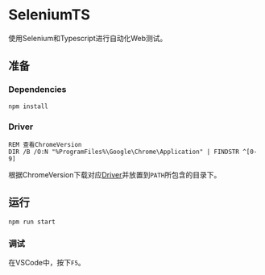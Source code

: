 # SeleniumTS

使用Selenium和Typescript进行自动化Web测试。

## 准备

### Dependencies

```batch
npm install
```

### Driver

```batch
REM 查看ChromeVersion
DIR /B /O:N "%ProgramFiles%\Google\Chrome\Application" | FINDSTR ^[0-9]
```

根据ChromeVersion下载对应[Driver](http://npm.taobao.org/mirrors/chromedriver/)并放置到`PATH`所包含的目录下。

## 运行

```batch
npm run start
```

### 调试

在VSCode中，按下`F5`。

